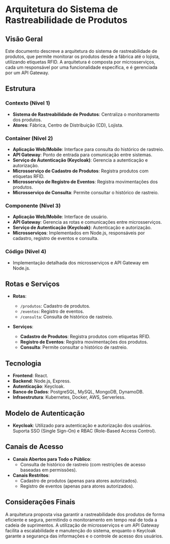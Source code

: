 # Arquitetura do Sistema de Rastreabilidade de Produtos

## Visão Geral

Este documento descreve a arquitetura do sistema de rastreabilidade de produtos, que permite monitorar os produtos desde a fábrica até o lojista, utilizando etiquetas RFID. A arquitetura é composta por microsserviços, cada um responsável por uma funcionalidade específica, e é gerenciada por um API Gateway.

## Estrutura

### Contexto (Nível 1)

- **Sistema de Rastreabilidade de Produtos**: Centraliza o monitoramento dos produtos.
- **Atores**: Fábrica, Centro de Distribuição (CD), Lojista.

### Container (Nível 2)

- **Aplicação Web/Mobile**: Interface para consulta do histórico de rastreio.
- **API Gateway**: Ponto de entrada para comunicação entre sistemas.
- **Serviço de Autenticação (Keycloak)**: Gerencia a autenticação e autorização.
- **Microsserviço de Cadastro de Produtos**: Registra produtos com etiquetas RFID.
- **Microsserviço de Registro de Eventos**: Registra movimentações dos produtos.
- **Microsserviço de Consulta**: Permite consultar o histórico de rastreio.

### Componente (Nível 3)

- **Aplicação Web/Mobile**: Interface de usuário.
- **API Gateway**: Gerencia as rotas e comunicações entre microsserviços.
- **Serviço de Autenticação (Keycloak)**: Autenticação e autorização.
- **Microsserviços**: Implementados em Node.js, responsáveis por cadastro, registro de eventos e consulta.

### Código (Nível 4)

- Implementação detalhada dos microsserviços e API Gateway em Node.js.

## Rotas e Serviços

- **Rotas**:

  - `/produtos`: Cadastro de produtos.
  - `/eventos`: Registro de eventos.
  - `/consulta`: Consulta de histórico de rastreio.

- **Serviços**:
  - **Cadastro de Produtos**: Registra produtos com etiquetas RFID.
  - **Registro de Eventos**: Registra movimentações dos produtos.
  - **Consulta**: Permite consultar o histórico de rastreio.

## Tecnologia

- **Frontend**: React.
- **Backend**: Node.js, Express.
- **Autenticação**: Keycloak.
- **Banco de Dados**: PostgreSQL, MySQL, MongoDB, DynamoDB.
- **Infraestrutura**: Kubernetes, Docker, AWS, Serverless.

## Modelo de Autenticação

- **Keycloak**: Utilizado para autenticação e autorização dos usuários. Suporta SSO (Single Sign-On) e RBAC (Role-Based Access Control).

## Canais de Acesso

- **Canais Abertos para Todo o Público**:
  - Consulta de histórico de rastreio (com restrições de acesso baseadas em permissões).
- **Canais Restritos**:
  - Cadastro de produtos (apenas para atores autorizados).
  - Registro de eventos (apenas para atores autorizados).

## Considerações Finais

A arquitetura proposta visa garantir a rastreabilidade dos produtos de forma eficiente e segura, permitindo o monitoramento em tempo real de toda a cadeia de suprimentos. A utilização de microsserviços e um API Gateway facilita a escalabilidade e manutenção do sistema, enquanto o Keycloak garante a segurança das informações e o controle de acesso dos usuários.
